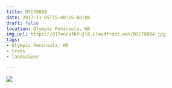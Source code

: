 ```yaml
---
title: DSCF8804
date: 2017-11-05T15:40:15-08:00
draft: false
location: Olympic Peninsula, WA
img_url: https://d17enza3bfujl8.cloudfront.net/DSCF8804.jpg
tags:
- Olympic Peninsula, WA
- trees
- landscapes

---
```


![](https://d17enza3bfujl8.cloudfront.net/DSCF8804.jpg)

